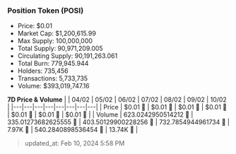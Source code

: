 
  ### Position Token (POSI)
  - Price: $0.01
  - Market Cap: $1,200,615.99
  - Max Supply: 100,000,000
  - Total Supply: 90,971,209.005
  - Circulating Supply: 90,191,263.061
  - Total Burn: 779,945.944
  - Holders: 735,456
  - Transactions: 5,733,735
  - Volume: $393,019,747.16

  **7D Price & Volume**
  | | 04&#x2F;02 | 05&#x2F;02 | 06&#x2F;02 | 07&#x2F;02 | 08&#x2F;02 | 09&#x2F;02 | 10&#x2F;02 |
  |---|---|---|---|---|---|---|---|
  | Price | $0.01 🚀 | $0.01 🚀 | $0.01 🔻 | $0.01 🚀 | $0.01 🚀 | $0.01 🚀 | $0.01 🔻 |
  | Volume | 623.0242950514212 🚀 | 335.01273682625555 🔻 | 403.50129900228256 🚀 | 732.7854944961734 🚀 | 7.97K 🚀 | 540.2840898536454 🔻 | 13.74K 🚀 |

  > updated_at: Feb 10, 2024 5:58 PM
